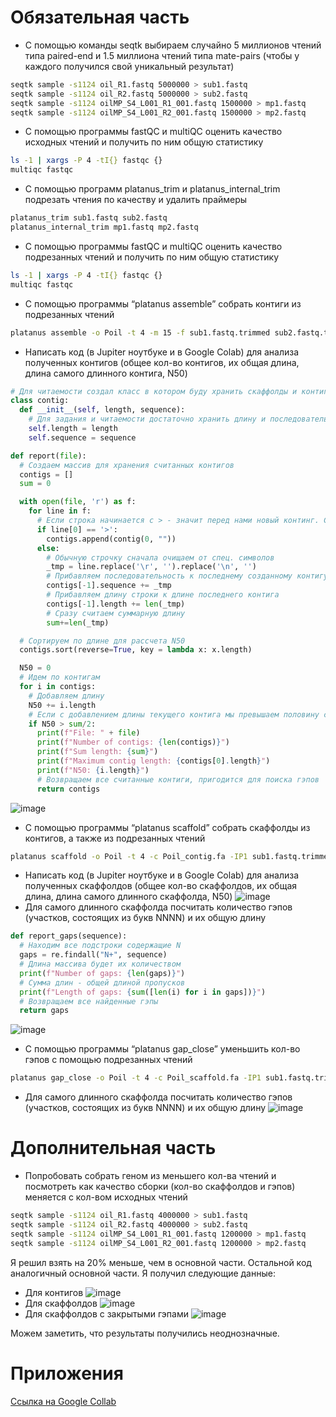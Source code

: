 # Обязательная часть
- С помощью команды seqtk выбираем случайно 5 миллионов чтений типа paired-end и 1.5 миллиона чтений типа mate-pairs (чтобы у каждого получился свой уникальный результат)
```bash
seqtk sample -s1124 oil_R1.fastq 5000000 > sub1.fastq
seqtk sample -s1124 oil_R2.fastq 5000000 > sub2.fastq
seqtk sample -s1124 oilMP_S4_L001_R1_001.fastq 1500000 > mp1.fastq
seqtk sample -s1124 oilMP_S4_L001_R2_001.fastq 1500000 > mp2.fastq
```
- С помощью программы fastQC и multiQC оценить качество исходных чтений и получить по ним общую статистику
```bash
ls -1 | xargs -P 4 -tI{} fastqc {}
multiqc fastqc
```
- С помощью программ platanus_trim и platanus_internal_trim подрезать чтения по качеству и удалить праймеры
```bash
platanus_trim sub1.fastq sub2.fastq
platanus_internal_trim mp1.fastq mp2.fastq
```
- С помощью программы fastQC и multiQC оценить качество подрезанных чтений и получить по ним общую статистику
```bash
ls -1 | xargs -P 4 -tI{} fastqc {}
multiqc fastqc
```
- С помощью программы “platanus assemble” собрать контиги из подрезанных чтений
```bash
platanus assemble -o Poil -t 4 -m 15 -f sub1.fastq.trimmed sub2.fastq.trimmed 2> assemble.log
```
- Написать код (в Jupiter ноутбуке и в Google Colab) для анализа полученных контигов (общее кол-во контигов, их общая длина, длина самого длинного контига, N50)
```python
# Для читаемости создал класс в котором буду хранить скаффолды и контиги
class contig:
  def __init__(self, length, sequence):
    # Для задания и читаемости достаточно хранить длину и последовательность
    self.length = length
    self.sequence = sequence

def report(file): 
  # Создаем массив для хранения считанных контигов 
  contigs = []
  sum = 0

  with open(file, 'r') as f:
    for line in f:
      # Если строка начинается с > - значит перед нами новый континг. Создаем пустой объект и добавляем его в массив
      if line[0] == '>':
        contigs.append(contig(0, ""))
      else:
        # Обычную строчку сначала очищаем от спец. символов
        _tmp = line.replace('\r', '').replace('\n', '')
        # Прибавляем последовательность к последнему созданному контигу (можем так сделать из-за структуры файла)
        contigs[-1].sequence += _tmp
        # Прибавляем длину строки к длине последнего контига
        contigs[-1].length += len(_tmp)
        # Сразу считаем суммарную длину
        sum+=len(_tmp)

  # Сортируем по длине для рассчета N50
  contigs.sort(reverse=True, key = lambda x: x.length)

  N50 = 0
  # Идем по контигам
  for i in contigs:
    # Добавляем длину
    N50 += i.length
    # Если с добавлением длины текущего контига мы превышаем половину суммарной длины - печатаем статистику и записываем эту длину как N50
    if N50 > sum/2:
      print(f"File: " + file)
      print(f"Number of contigs: {len(contigs)}")
      print(f"Sum length: {sum}") 
      print(f"Maximum contig length: {contigs[0].length}")
      print(f"N50: {i.length}")
      # Возвращаем все считанные контиги, пригодится для поиска гэпов
      return contigs
```
![image](https://user-images.githubusercontent.com/71254839/139060801-257e1e0b-d563-4bef-bac4-d47435a52a6b.png)
- С помощью программы “platanus scaffold” собрать скаффолды из контигов, а также из подрезанных чтений
```bash
platanus scaffold -o Poil -t 4 -c Poil_contig.fa -IP1 sub1.fastq.trimmed sub2.fastq.trimmed -OP2 mp1.fastq.int_trimmed mp2.fastq.int_trimmed 2> scaffold.log
```
- Написать код (в Jupiter ноутбуке и в Google Colab) для анализа полученных скаффолдов (общее кол-во скаффолдов, их общая длина, длина самого длинного скаффолда, N50)
![image](https://user-images.githubusercontent.com/71254839/139063686-9b0f9c2c-18e2-4e82-8fba-f4072d0b6fe4.png)
- Для самого длинного скаффолда посчитать количество гэпов (участков, состоящих из букв NNNN) и их общую длину
```python
def report_gaps(sequence):
  # Находим все подстроки содержащие N
  gaps = re.findall("N+", sequence)
  # Длина массива будет их количеством
  print(f"Number of gaps: {len(gaps)}")
  # Сумма длин - общей длиной пропусков
  print(f"Length of gaps: {sum([len(i) for i in gaps])}")
  # Возвращаем все найденные гэпы
  return gaps
```
![image](https://user-images.githubusercontent.com/71254839/139063075-f4e48ed6-9aa8-4275-8dfe-a611c559d68f.png)
- С помощью программы “platanus gap_close” уменьшить кол-во гэпов с помощью подрезанных чтений
```bash
platanus gap_close -o Poil -t 4 -c Poil_scaffold.fa -IP1 sub1.fastq.trimmed sub2.fastq.trimmed -OP2 mp1.fastq.int_trimmed mp2.fastq.int_trimmed 2>gapclose.log
```
- Для самого длинного скаффолда посчитать количество гэпов (участков, состоящих из букв NNNN) и их общую длину
![image](https://user-images.githubusercontent.com/71254839/139063471-008a0f2b-8c9a-4a47-9890-5ce6025fe8e0.png)
# Дополнительная часть
- Попробовать собрать геном из меньшего кол-ва чтений и посмотреть как качество сборки (кол-во скаффолдов и гэпов) меняется с кол-вом исходных чтений
```bash
seqtk sample -s1124 oil_R1.fastq 4000000 > sub1.fastq
seqtk sample -s1124 oil_R2.fastq 4000000 > sub2.fastq
seqtk sample -s1124 oilMP_S4_L001_R1_001.fastq 1200000 > mp1.fastq
seqtk sample -s1124 oilMP_S4_L001_R2_001.fastq 1200000 > mp2.fastq
```
Я решил взять на 20% меньше, чем в основной части. Остальной код аналогичный основной части.
Я получил следующие данные:
- Для контигов
![image](https://user-images.githubusercontent.com/71254839/139064587-b1e87159-112e-4c65-aa16-92c5186507db.png)
- Для скаффолдов
![image](https://user-images.githubusercontent.com/71254839/139065365-595f4685-1bc7-41a8-b51d-91d56309046b.png)
- Для скаффолдов с закрытыми гэпами
![image](https://user-images.githubusercontent.com/71254839/139065328-7742e3fc-69fe-42d3-adcb-4559c5843f2c.png)

Можем заметить, что результаты получились неоднозначные.

# Приложения
[Ссылка на Google Collab](https://colab.research.google.com/drive/1AZk6JoZafBHLGbuaLwoXrkGSn8qBsi8Y?usp=sharing)
